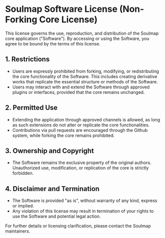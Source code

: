 # Soulmap Software License (Non-Forking Core License)

This license governs the use, reproduction, and distribution of the Soulmap core application ("Software"). By accessing or using the Software, you agree to be bound by the terms of this license.

## 1. Restrictions

- Users are expressly prohibited from forking, modifying, or redistributing the core functionality of the Software. This includes creating derivative works that replicate the essential structure or methods of the Software.
- Users may interact with and extend the Software through approved plugins or interfaces, provided that the core remains unchanged.

## 2. Permitted Use

- Extending the application through approved channels is allowed, as long as such extensions do not alter or replicate the core functionalities.
- Contributions via pull requests are encouraged through the Github system, while forking the core remains prohibited.

## 3. Ownership and Copyright

- The Software remains the exclusive property of the original authors. Unauthorized use, modification, or replication of the core is strictly forbidden.

## 4. Disclaimer and Termination

- The Software is provided "as is", without warranty of any kind, express or implied.
- Any violation of this license may result in termination of your rights to use the Software and potential legal action.

For further details or licensing clarification, please contact the Soulmap maintainers.
